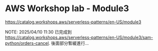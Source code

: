 # AWS Workshop lab - Module3

https://catalog.workshops.aws/serverless-patterns/en-US/module3

NOTE: 2025/04/10 11:30 已完成到 https://catalog.workshops.aws/serverless-patterns/en-US/module3/sam-python/orders-cancel. 後面部分暫緩進行...
